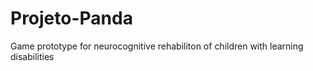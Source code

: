# Projeto-Panda
Game prototype for neurocognitive rehabiliton of children with learning disabilities
